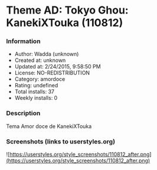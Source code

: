 # Theme AD: Tokyo Ghou: KanekiXTouka (110812)

### Information
- Author: Wadda (unknown)
- Created at: unknown
- Updated at: 2/24/2015, 9:58:50 PM
- License: NO-REDISTRIBUTION
- Category: amordoce
- Rating: undefined
- Total installs: 37
- Weekly installs: 0


### Description
Tema Amor doce de KanekiXTouka


### Screenshots (links to userstyles.org)
![https://userstyles.org/style_screenshots/110812_after.png](https://userstyles.org/style_screenshots/110812_after.png)



